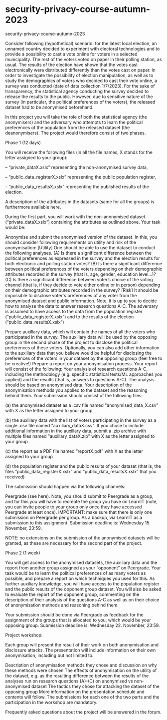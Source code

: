 # security-privacy-course-autumn-2023
security-privacy-course-autumn-2023

Consider following (hypothetical) scenario: for the latest local election, an unnamed country decided to experiment with electoral technologies and to provide a possibility to cast a vote online for voters in a selected municipality. The rest of the voters voted on paper in their polling station, as usual. The results of the election have shown that the votes cast electronically were distributed differently than the votes cast on paper. In order to investigate the possibility of election manipulation, as well as to study the demographics of voters who decided to cast their vote online, a survey was conducted (date of data collection 1/7/2023). For the sake of transparency, the statistical agency conducting the survey decided to release the results to the public. However, due to sensitive nature of the survey (in particular, the political preferences of the voters), the released dataset had to be anonymised beforehand.

In this project you will take the role of both the statistical agency (the anonymisers) and the adversary who attempts to learn the political preferences of the population from the released dataset (the deanonymisers). The project would therefore consist of two phases.



Phase 1 (12 days)

You will receive the following files (in all the file names, X stands for the letter assigned to your group):

– “private_dataX.xslx” representing the non-anonymised survey data,

– “public_data_registerX.xslx” representing the public population register,

– “public_data_resultsX.xslx” representing the published results of the election.

A description of the attributes in the datasets (same for all the groups) is furthermore available here.

During the first part, you will work with the non-anonymised dataset (“private_dataX.xslx”) containing the attributes as outlined above. Your task would be:



Anonymise and submit the anonymised version of the dataset. In this, you should consider following requirements on utility and risk of the anonymisation:
[Utility] One should be able to use the dataset to conduct the following analyses.
(A) Is there a significant difference between the political preferences as expressed in the survey and the election results for both electronic and polling station votes?
(B) Is there a significant difference between political preferences of the voters depending on their demographic attributes recorded in the survey (that is, age, gender, education level…)?
(C) Is there a significant difference between voter’s choice of the voting channel (that is, if they decide to vote either online or in person) depending on their demographic attributes recorded in the survey?
[Risk] It should be impossible to disclose voter's preferences of any voter from the anonymised dataset and public information.
Note, it is up to you to decide how to analyse the data to answer research questions A-C. The adversary is assumed to have access to the  data from the population register (“public_data_registerX.xslx”) and to the results of the election (“public_data_resultsX.xslx”)

Prepare auxillary data, which will contain the names of all the voters who participated in the survey. The auxillary data will be used by the opposing group in the second phase of the project to disclose the political preferences of these voters. Optionally, you can also add other information to the auxiliary data that you believe would be helpful for disclosing the preferences of the voters in your dataset by the opposing group (feel free to be creative!)
Prepare a report on your anonymisation process. Your report will consist of the following: 
Your analysis of research questions A-C, including the methodology (e.g. specific statistical tests/ML approaches you applied) and the results (that is, answers to questions A-C). The analysis should be based on anonymised data.
Your description of the anonymisation methods you applied to the dataset and the reasoning behind them.
Your submission should consist of the following files:

(a) the anonymised dataset as a .csv file named "anonymised_data_X.csv" with X as the letter assigned to your group

(b) the auxiliary data with the list of voters participating in the survey as a single .csv file named "auxiliary_dataX.csv". If you chose to include additional information in the auxillary data, submit a .zip archive with multiple files named "auxillary_dataX.zip" with X as the letter assigned to your group

(c) the report as a PDF file named “reportX.pdf” with X as the letter assigned to your group

(d) the population register and the public results of your dataset (that is, the files “public_data_registerX.xslx” and “public_data_resultsX.xslx” that you received)

The submission should happen via the following channels: 

Peergrade (see here). Note, you should submit to Peergrade as a group, and for this you will have to recreate the group you have on LearnIT (note, you can invite people to your group only once they have accessed Peergrade at least once). IMPORTANT: make sure that there is only one submission on Peergrade per group.
As a backup, via LearnIT as a submission to this assignment.
Submission deadline is: Wednesday 15. November, 23:59. 

NOTE: no extensions on the submission of the anonymised datasets will be granted, as these are necessary for the second part of the project.

Phase 2 (1 week)

You will get access to the anonymised datasets, the auxiliary data and the report from another group assigned as your “opponent” on Peergrade. Your task would be to learn the political preferences of as many voters as possible, and prepare a report on which techniques you used for this. As further auxiliary knowledge, you will have access to the population register and the public results of the opponent group dataset. You will also be asked to evaluate the report of the opponent group, commenting on the description of their analysis of the questions A-C as well as on their choice of anonymisation methods and reasoning behind them.

Your submission should be done via Peergrade as feedback for the assignment of the groups that is allocated to you, which would be your opposing group. Submission deadline is: Wednesday 22. November, 23:59.



Project workshop: 

Each group will present the result of their work on both anonymisation and disclosure attacks. The presentation will include information on their own anonymisation, including but not limited to.

Description of anonymisation methods they chose and discussion on why these methods were chosen
The effects of anonymisation on the utility of the dataset, e.g. as the resulting difference between the results of the analyses run on research questions (A)-(C) on anonymised vs non-anonymised dataset
The tactics they chose for attacking the dataset of the opposing group
More information on the presentation schedule and contents will follow. The submissions for each one of the two parts and the participation in the workshop are mandatory.

Frequently asked questions about the project will be answered in the forum.
